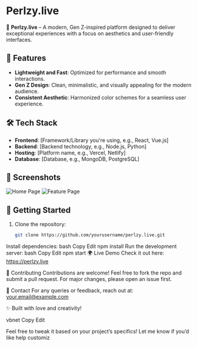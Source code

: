 # Perlzy.live

🚀 **Perlzy.live** – A modern, Gen Z-inspired platform designed to deliver exceptional experiences with a focus on aesthetics and user-friendly interfaces.

## 🌟 Features

- **Lightweight and Fast**: Optimized for performance and smooth interactions.
- **Gen Z Design**: Clean, minimalistic, and visually appealing for the modern audience.
- **Consistent Aesthetic**: Harmonized color schemes for a seamless user experience.

## 🛠️ Tech Stack

- **Frontend**: [Framework/Library you're using, e.g., React, Vue.js]
- **Backend**: [Backend technology, e.g., Node.js, Python]
- **Hosting**: [Platform name, e.g., Vercel, Netlify]
- **Database**: [Database, e.g., MongoDB, PostgreSQL]

## 📸 Screenshots

![Home Page](link-to-screenshot)
![Feature Page](link-to-screenshot)

## 🚀 Getting Started

1. Clone the repository:
   ```bash
   git clone https://github.com/yourusername/perlzy.live.git
Install dependencies:
bash
Copy
Edit
npm install
Run the development server:
bash
Copy
Edit
npm start
🌍 Live Demo
Check it out here: https://perlzy.live

🤝 Contributing
Contributions are welcome! Feel free to fork the repo and submit a pull request. For major changes, please open an issue first.

📧 Contact
For any queries or feedback, reach out at: your.email@example.com

✨ Built with love and creativity!

vbnet
Copy
Edit

Feel free to tweak it based on your project’s specifics! Let me know if you’d like help customiz
